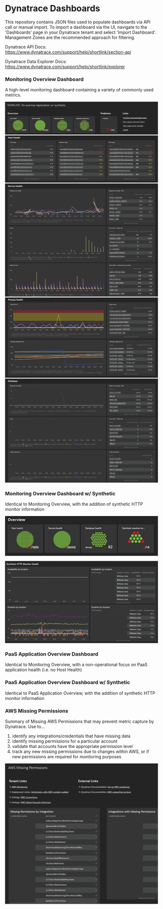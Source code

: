 # Dynatrace Dashboards

This repository contains JSON files used to populate dashboards via API call or manual import. To import a dashboard via the UI, navigate to the 'Dashboards' page in your Dynatrace tenant and select 'Import Dashboard'. Management Zones are the recommended approach for filtering. 

Dynatrace API Docs: https://www.dynatrace.com/support/help/shortlink/section-api

Dynatrace Data Explorer Docs: https://www.dynatrace.com/support/help/shortlink/explorer


### Monitoring Overview Dashboard

A high-level monitoring dashboard containing a variety of commonly used metrics.

![Overview](https://raw.githubusercontent.com/NathanBullinger/Dynatrace-Dashboards/master/Dashboard%20Images/Header.png)
![Host Health](https://raw.githubusercontent.com/NathanBullinger/Dynatrace-Dashboards/master/Dashboard%20Images/Host%20Health.png)
![Service Health](https://raw.githubusercontent.com/NathanBullinger/Dynatrace-Dashboards/master/Dashboard%20Images/Service%20Health.png)
![Process Health](https://raw.githubusercontent.com/NathanBullinger/Dynatrace-Dashboards/master/Dashboard%20Images/Process%20Health.png)
![Database Health](https://raw.githubusercontent.com/NathanBullinger/Dynatrace-Dashboards/master/Dashboard%20Images/Database%20Health.png)


### Monitoring Overview Dashboard w/ Synthetic

Identical to Monitoring Overview, with the addition of synthetic HTTP monitor information

![Synthetic Overview](https://raw.githubusercontent.com/NathanBullinger/Dynatrace-Dashboards/master/Dashboard%20Images/On-prem%20App%20with%20Synthetic%20-%20Overview.png)

![Synthetic Overview](https://raw.githubusercontent.com/NathanBullinger/Dynatrace-Dashboards/master/Dashboard%20Images/On-prem%20App%20with%20Synthetic%20-%20Details.png)

### PaaS Application Overview Dashboard

Identical to Monitoring Overview, with a non-operational focus on PaaS application health (i.e. no Host Health)


### PaaS Application Overview Dashboard w/ Synthetic

Identical to PaaS Application Overview, with the addition of synthetic HTTP monitor information


### AWS Missing Permissions

Summary of Missing AWS Permissions that may prevent metric capture by Dynatrace. Use to...

 1. identify any integrations/credentials that have missing data
 2. identify missing permissions for a particular account
 3. validate that accounts have the appropriate permission level
 4. track any new missing permissions due to changes within AWS, or if new permissions are required for monitoring purposes

![AWS Missing Permissions](https://raw.githubusercontent.com/NathanBullinger/Dynatrace-Dashboards/master/Dashboard%20Images/AWS%20Missing%20Permissions.png)
